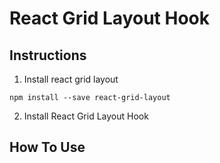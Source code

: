 # React Grid Layout Hook

## Instructions

1. Install react grid layout 

```Shell
npm install --save react-grid-layout
```
2. Install React Grid Layout Hook

## How To Use
